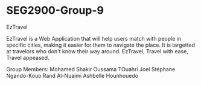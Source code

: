 # SEG2900-Group-9

EzTravel

EzTravel is a Web Application that will help users match with people in specific cities, making it
easier for them to navigate the place. It is targetted at travelors who don't know their way around.
EzTravel, Travel with ease, Travel appeased.

Group Members:
Mohamed Shakir
Oussama TOuahri
Joel Stéphane Ngando-Kouo
Rand Al-Nuaimi
Ashbelle Hounhouedo

